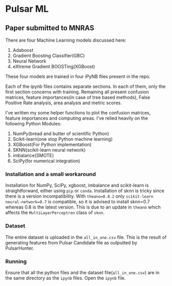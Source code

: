 # Pulsar ML
## Paper submitted to MNRAS

There are four Machine Learning models discussed here:

1. Adaboost
2. Gradient Boosting Classifier(GBC)
3. Neural Network
4. eXtreme Gradient BOOSTing(XGBoost)

These four models are trained in four iPyNB files present in the repo.

Each of the ipynb files contains separate sections. In each of them, only the first section concerns with training. Remaining all present confusion matrices, feature importances(in case of tree based methods), False Positive Rate analysis, area analysis and metric scores. 

I've written my some helper functions to plot the confusion matrices, feature importances and computing areas. I've relied heavily on the following Python Modules: 

1. NumPy(bread and butter of scientific Python)
2. Scikit-learn(one stop Python machine learning)
3. XGBoost(For Python implementation)
4. SKNN(scikit-learn neural network)
5. imbalance(SMOTE)
6. SciPy(for numerical integration)

### Installation and a small workaround
Installation for NumPy, SciPy, xgboost, imbalance and scikit-learn is straightforward, either using `pip` or `conda`. Installation of sknn is tricky since there is a version incompatibility. With `theano=0.8.2` only `scikit-learn neural-network=0.7` is compatible, so it is advised to install sknn=0.7 whereas 0.8 is the latest version. This is due to an update in `theano` which affects the `MultiLayerPerceptron` class of `sknn`.

### Dataset

The entire dataset is uploaded in the `all_in_one.csv` file. This is the result of generating features from Pulsar Candidate file as outputted by PulsarHunter.

### Running

Ensure that all the python files and the dataset file(`all_in_one.csv`) are in the same directory as the `ipynb` files. Open the `ipynb` file. 


